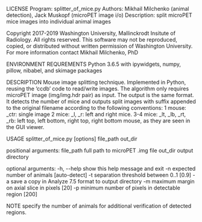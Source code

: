 LICENSE
Program: splitter_of_mice.py
Authors: Mikhail Milchenko (animal detection), Jack Muskopf (microPET image i/o)
Description: split microPET mice images into individual animal images

Copyright 2017-2019
Washington University, Mallinckrodt Insitute of Radiology. All rights reserved. 
This software may not be reproduced, copied, or distributed without written permission of Washington University. 
For more information contact Mikhail Milchenko, PhD

ENVIRONMENT REQUREMENTS
Python 3.6.5 with ipywidgets, numpy, pillow, nibabel, and skimage packages

DESCRIPTION
Mouse image splitting technique. Implemented in Python, reusing the ‘ccdb’ code to read/write images. 
The algorithm only requires microPET image (img/img.hdr pair) as input. The output is the same format. It detects the number of mice and outputs split images with suffix appended to the original filename according to the following conventions:
1 mouse: _ctr: single image 
2 mice: _l, _r: left and right mice.
3-4 mice: _lt, _lb, _rt, _rb: left top, left bottom, right top, right bottom mouse, as they are seen in the GUI viewer.

USAGE
splitter_of_mice.py [options] file_path out_dir

positional arguments:
  file_path   full path to microPET .img file
  out_dir     output directory

optional arguments:
  -h, --help  show this help message and exit
  -n <int>    expected number of animals [auto-detect]
  -t <float>  separation threshold between 0..1 [0.9]
  -a          save a copy in Analyze 7.5 format to output directory
  -m <int>    maximum margin on axial slice in pixels [20]
  -p <int>    minimum number of pixels in detectable region [200]
  
NOTE specify the number of animals for additional verification of detected regions. 
